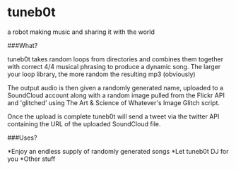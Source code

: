 tuneb0t
=======

a robot making music and sharing it with the world

###What?

tuneb0t takes random loops from directories and combines them together with correct 4/4 musical phrasing to produce a dynamic song. The larger your loop library, the more random the resulting mp3 (obviously)

The output audio is then given a randomly generated name, uploaded to a SoundCloud account along with a random image pulled from the Flickr API and 'glitched' using The Art & Science of Whatever's Image Glitch script.

Once the upload is complete tuneb0t will send a tweet via the twitter API containing the URL of the uploaded SoundCloud file.


###Uses?

*Enjoy an endless supply of randomly generated songs
*Let tuneb0t DJ for you
*Other stuff
